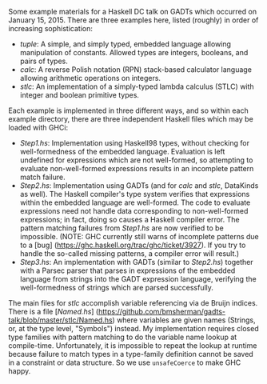 Some example materials for a Haskell DC talk on GADTs
which occurred on January 15, 2015. There are three examples here,
listed (roughly) in order of increasing sophistication:
 
 - *tuple*: A simple, and simply typed, embedded language allowing
   manipulation of constants. Allowed types are integers, booleans,
   and pairs of types.
 - *calc*: A reverse Polish notation (RPN) stack-based calculator
   language allowing arithmetic operations on integers.
 - *stlc*: An implementation of a simply-typed lambda calculus (STLC)
   with integer and boolean primitive types.
   
Each example is implemented in three different ways, and so within
each example directory, there are three independent Haskell files
which may be loaded with GHCi:

- *Step1.hs*: Implementation using Haskell98 types, without checking
  for well-formedness of the embedded language. Evaluation is left
  undefined for expressions which are not well-formed, so attempting
  to evaluate non-well-formed expressions results in an incomplete 
  pattern match failure.
- *Step2.hs*: Implementation using GADTs (and for *calc* and *stlc*,
  DataKinds as well). The Haskell compiler's type system verifies
  that expressions within the embedded language are well-formed.
  The code to evaluate expressions need not handle data corresponding
  to non-well-formed expressions; in fact, doing so causes a Haskell
  compiler error. The pattern matching failures from *Step1.hs* are
  now verified to be impossible. (NOTE: GHC currently still warns of
  incomplete patterns due to a [bug]
  (https://ghc.haskell.org/trac/ghc/ticket/3927). If you try to
  handle the so-called missing patterns, a compiler error will
  result.)
- *Step3.hs*: An implementation with GADTs (similar to *Step2.hs*)
  together with a Parsec parser that parses in expressions of the
  embedded language from strings into the GADT expression language,
  verifying the well-formedness of strings which are parsed successfully.
  
The main files for *stlc* accomplish variable referencing via de
Bruijn indices. There is a file [*Named.hs*]
(https://github.com/bmsherman/gadts-talk/blob/master/stlc/Named.hs)
where variables are given names (Strings, or, at the type level,
"Symbols") instead. My implementation requires closed type families
with pattern matching to do the variable name lookup at compile-time.
Unfortunately, it is impossible to repeat the lookup at runtime
because failure to match types in a type-family definition cannot be
saved in a constraint or data structure. So we use `unsafeCoerce`
to make GHC happy.

